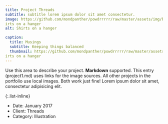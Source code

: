 ```yaml
---
title: Project Threads
subtitle: subtitle lorem ipsum dolor sit amet consectetur.
image: https://github.com/mondpanther/powdrrrrr/raw/master/assets/img/balance/forposts/flash2.jpg
irts on a hanger
alt: Shirts on a hanger

caption:
  title: Musings
  subtitle: Keeping things balanced
  thumbnail: https://github.com/mondpanther/powdrrrrr/raw/master/assets/img/balance/forposts/flash2.jpg
irts on a hanger
---
```

Use this area to describe your project. **Markdown** supported. This entry (project1.md) uses links for the image sources. All other projects in the portfolio use local images. Both work just fine! Lorem ipsum dolor sit amet, consectetur adipisicing elit. 

{:.list-inline}
- Date: January 2017
- Client: Threads
- Category: Illustration

